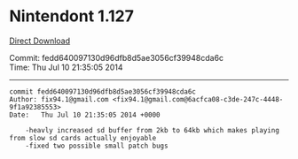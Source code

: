 # Nintendont 1.127
[Direct Download](./Nintendont.zip)

Commit: fedd640097130d96dfb8d5ae3056cf39948cda6c  
Time: Thu Jul 10 21:35:05 2014   

-----

```
commit fedd640097130d96dfb8d5ae3056cf39948cda6c
Author: fix94.1@gmail.com <fix94.1@gmail.com@6acfca08-c3de-247c-4448-9f1a92385553>
Date:   Thu Jul 10 21:35:05 2014 +0000

    -heavly increased sd buffer from 2kb to 64kb which makes playing from slow sd cards actually enjoyable
    -fixed two possible small patch bugs
```
